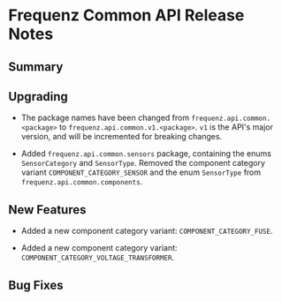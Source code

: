# Frequenz Common API Release Notes

## Summary

<!-- Here goes a general summary of what this release is about -->

## Upgrading

- The package names have been changed from `frequenz.api.common.<package>` to
  `frequenz.api.common.v1.<package>`. `v1` is the API's major version, and will
  be incremented for breaking changes.

- Added `frequenz.api.common.sensors` package, containing the enums
  `SensorCategory` and `SensorType`. Removed the component category variant
  `COMPONENT_CATEGORY_SENSOR` and the enum `SensorType` from
  `frequenz.api.common.components`.

## New Features

- Added a new component category variant: `COMPONENT_CATEGORY_FUSE`.

- Added a new component category variant:
  `COMPONENT_CATEGORY_VOLTAGE_TRANSFORMER`.

## Bug Fixes

<!-- Here goes notable bug fixes that are worth a special mention or explanation -->
